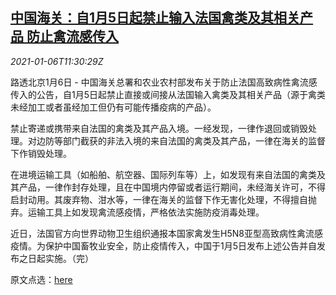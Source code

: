 <!--1609935808000-->
[中国海关：自1月5日起禁止输入法国禽类及其相关产品 防止禽流感传入](https://cn.reuters.com/article/china-customs-france-poultry-0106-idCNKBS29B1CJ)
------

<div><i>2021-01-06T11:30:29Z</i></div><p>路透北京1月6日 - 中国海关总署和农业农村部发布关于防止法国高致病性禽流感传入的公告，自1月5日起禁止直接或间接从法国输入禽类及其相关产品（源于禽类未经加工或者虽经加工但仍有可能传播疫病的产品）。 　</p><p>禁止寄递或携带来自法国的禽类及其产品入境。一经发现，一律作退回或销毁处理。对边防等部门截获的非法入境的来自法国的禽类及其产品，一律在海关的监督下作销毁处理。</p><p>在进境运输工具（如船舶、航空器、国际列车等）上，如发现有来自法国的禽类及其产品，一律作封存处理，且在中国境内停留或者运行期间，未经海关许可，不得启封动用。其废弃物、泔水等，一律在海关的监督下作无害化处理，不得擅自抛弃。运输工具上如发现禽流感疫情，严格依法实施防疫消毒处理。</p><p>近日，法国官方向世界动物卫生组织通报本国家禽发生H5N8亚型高致病性禽流感疫情。为保护中国畜牧业安全，防止疫情传入，中国于1月5日发布上述公告并自发布之日起实施。（完）</p><p>原文点选：<a href="http://www.customs.gov.cn/customs/syx/index.html">here</a></p>
